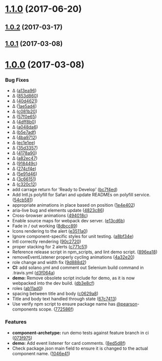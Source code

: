 <a name="1.1.0"></a>
# [1.1.0](https://github.com/Pearson-Higher-Ed/alerts/compare/v1.0.2...v1.1.0) (2017-06-20)



<a name="1.0.2"></a>
## [1.0.2](https://github.com/Pearson-Higher-Ed/alerts/compare/v1.0.1...v1.0.2) (2017-03-17)



<a name="1.0.1"></a>
## [1.0.1](https://github.com/Pearson-Higher-Ed/alerts/compare/v1.0.0...v1.0.1) (2017-03-08)



<a name="1.0.0"></a>
# [1.0.0](https://github.com/Pearson-Higher-Ed/alerts/compare/896ea18...v1.0.0) (2017-03-08)


### Bug Fixes

* ∆ ([a13ea96](https://github.com/Pearson-Higher-Ed/alerts/commit/a13ea96))
* ∆ ([853d860](https://github.com/Pearson-Higher-Ed/alerts/commit/853d860))
* ∆ ([40d4621](https://github.com/Pearson-Higher-Ed/alerts/commit/40d4621))
* ∆ ([1ae5ad4](https://github.com/Pearson-Higher-Ed/alerts/commit/1ae5ad4))
* ∆ ([c081b20](https://github.com/Pearson-Higher-Ed/alerts/commit/c081b20))
* ∆ ([57f0e65](https://github.com/Pearson-Higher-Ed/alerts/commit/57f0e65))
* ∆ ([4dff8b0](https://github.com/Pearson-Higher-Ed/alerts/commit/4dff8b0))
* ∆ ([a048da6](https://github.com/Pearson-Higher-Ed/alerts/commit/a048da6))
* ∆ ([b5e7adf](https://github.com/Pearson-Higher-Ed/alerts/commit/b5e7adf))
* ∆ ([4ba9712](https://github.com/Pearson-Higher-Ed/alerts/commit/4ba9712))
* ∆ ([ec1e1ee](https://github.com/Pearson-Higher-Ed/alerts/commit/ec1e1ee))
* ∆ ([35d3357](https://github.com/Pearson-Higher-Ed/alerts/commit/35d3357))
* ∆ ([4178a90](https://github.com/Pearson-Higher-Ed/alerts/commit/4178a90))
* ∆ ([a82ec47](https://github.com/Pearson-Higher-Ed/alerts/commit/a82ec47))
* ∆ ([918449c](https://github.com/Pearson-Higher-Ed/alerts/commit/918449c))
* ∆ ([274cf4e](https://github.com/Pearson-Higher-Ed/alerts/commit/274cf4e))
* ∆ ([5e91d46](https://github.com/Pearson-Higher-Ed/alerts/commit/5e91d46))
* ∆ ([3c66151](https://github.com/Pearson-Higher-Ed/alerts/commit/3c66151))
* ∆ ([c320c12](https://github.com/Pearson-Higher-Ed/alerts/commit/c320c12))
* add carrage return for 'Ready to Develop' ([bc7f4ed](https://github.com/Pearson-Higher-Ed/alerts/commit/bc7f4ed))
* Add Intl.js polyfill for Safari and update READMEs on polyfill service. ([54cb581](https://github.com/Pearson-Higher-Ed/alerts/commit/54cb581))
* appropriate animations in place based on position ([1e4e402](https://github.com/Pearson-Higher-Ed/alerts/commit/1e4e402))
* aria-live bug and elements update ([4823c86](https://github.com/Pearson-Higher-Ed/alerts/commit/4823c86))
* Cross-browser animations ([494018c](https://github.com/Pearson-Higher-Ed/alerts/commit/494018c))
* Enable source maps for webpack dev server. ([e13cd6b](https://github.com/Pearson-Higher-Ed/alerts/commit/e13cd6b))
* Fade in / out working ([8dbcc89](https://github.com/Pearson-Higher-Ed/alerts/commit/8dbcc89))
* Icons rendering to the alert ([e3511a0](https://github.com/Pearson-Higher-Ed/alerts/commit/e3511a0))
* Ignore component-specific styles for unit testing. ([a8bf34e](https://github.com/Pearson-Higher-Ed/alerts/commit/a8bf34e))
* Intl correctly rendering ([90c2720](https://github.com/Pearson-Higher-Ed/alerts/commit/90c2720))
* proper stacking for 2 alerts ([c771c51](https://github.com/Pearson-Higher-Ed/alerts/commit/c771c51))
* Reference release script in npm_scripts, and lint demo script. ([896ea18](https://github.com/Pearson-Higher-Ed/alerts/commit/896ea18))
* removeEventListener properly cycling animations ([4a32e20](https://github.com/Pearson-Higher-Ed/alerts/commit/4a32e20))
* role change and width fix ([9d888d2](https://github.com/Pearson-Higher-Ed/alerts/commit/9d888d2))
* **CI:** add solano.yml and comment out Selenium build command in .travis.yml ([d3f064a](https://github.com/Pearson-Higher-Ed/alerts/commit/d3f064a))
* **demo:** Remove obsolete script include for demo, as it is now webpacked into the dev build. ([db3e8cf](https://github.com/Pearson-Higher-Ed/alerts/commit/db3e8cf))
* roles ([ab11ad0](https://github.com/Pearson-Higher-Ed/alerts/commit/ab11ad0))
* spacing between title and body ([c0629a8](https://github.com/Pearson-Higher-Ed/alerts/commit/c0629a8))
* Title and body text handled through state ([67c7413](https://github.com/Pearson-Higher-Ed/alerts/commit/67c7413))
* Use verify npm script to ensure package name has [@pearson](https://github.com/pearson)-components scope. ([772586f](https://github.com/Pearson-Higher-Ed/alerts/commit/772586f))


### Features

* **component-archetype:** run demo tests against feature branch in ci ([073f975](https://github.com/Pearson-Higher-Ed/alerts/commit/073f975))
* **demo:** Add event listener for card comments. ([8ed5d8f](https://github.com/Pearson-Higher-Ed/alerts/commit/8ed5d8f))
* Check package.json main field to ensure it is changed to the actual component name. ([1046e41](https://github.com/Pearson-Higher-Ed/alerts/commit/1046e41))



